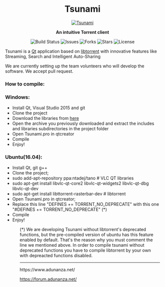 <h1 align="center">Tsunami</h1>

<p align="center"><a href="https://www.adunanza.net/" target="_blank"><img alt="Tsunami" src="https://user-images.githubusercontent.com/17850495/30519264-e00d0236-9b91-11e7-8ac9-95393138693c.jpg"></a></p>

<p align="center"><b>An intuitive Torrent client</b></p>

<p align="center">
  <img src="https://ci.appveyor.com/api/projects/status/w8imugyiik0199lx?svg=true" alt="Build Status">
  <img src="https://img.shields.io/github/issues/AdunanzA/Tsunami.svg" alt="Issues">
  <img src="https://img.shields.io/github/forks/AdunanzA/Tsunami.svg" alt="Forks">
  <img src="https://img.shields.io/github/stars/AdunanzA/Tsunami.svg" alt="Stars">
  <img src="https://img.shields.io/badge/license-MPLv2-blue.svg" alt="License">
</p>

Tsunami is a <a href="https://www.qt.io/">Qt</a> application based on <a href="https://github.com/arvidn/libtorrent" target="_blank">libtorrent</a> with innovative features like Streaming, Search and Intelligent Auto-Sharing

We are currently setting up the team volunteers who will develop the software. We accept pull request.

### How to compile:
<h3>Windows:</h3>
<ul>
  <li>Install Qt, Visual Studio 2015 and git</li>
  <li>Clone the project</li>
  <li>Download the libraries from <a href="http://tsunami.adunanza.net/updates/libraries.7z">here</a></li>
  <li>Open the archive you previously downloaded and extract the includes and libraries subdirectories in the project folder</li>
  <li>Open Tsunami.pro in qtcreator</li>
  <li>Compile</li>
  <li>Enjoy!</li>
</ul>
<h3>Ubuntu(16.04):</h3>
<ul>
  <li>Install Qt, git g++</li>
  <li>Clone the project;</li>
  <li>sudo add-apt-repository ppa:ntadej/tano # VLC QT libraries</li>
  <li>sudo apt-get install libvlc-qt-core2 libvlc-qt-widgets2 libvlc-qt-dbg libvlc-qt-dev</li>
  <li>sudo apt-get install libttorrent-rasterbar-dev # libtorrent</li>
  <li>Open Tsunami.pro in qtcreator;</li>
  <li>Replace this line "DEFINES += TORRENT_NO_DEPRECATE" with this one "#DEFINES += TORRENT_NO_DEPRECATE" (*)</li>
  <li>Compile</li>
  <li>Enjoy!</li>
<ul>
(*) We are developing Tsunami without libtorrent's deprecated functions, but the pre-compiled version of ubuntu has this feature enabled by default.
   That's the reason why you must comment the line we mentioned above. In order to compile tsunami without deprecated functions you have to
   compile libtorrent by your own with depreacted functions disabled. 

<hr/>
https://www.adunanza.net/

https://forum.adunanza.net/
